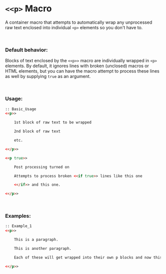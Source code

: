 # `<<p>` Macro

A container macro that attempts to automatically wrap any unprocessed raw text enclosed into individual `<p>` elements so you don't have to.

&nbsp;

### Default behavior:
Blocks of text enclosed by the `<<p>>` macro are individually wrapped in `<p>` elements. By default, it ignores lines with broken (unclosed) macros or HTML elements, but you can have the macro attempt to process these lines as well by supplying `true` as an argument.
    
&nbsp;    

### Usage:
```html
:: Basic_Usage
<<p>>

    1st block of raw text to be wrapped

    2nd block of raw text

    etc.

<</p>>

<<p true>>

    Post processing turned on

    Attempts to process broken <<if true>> lines like this one

    <</if>> and this one. 

<</p>>
```

&nbsp;

### Examples:
```html
:: Example_1
<<p>>

    This is a paragraph.

    This is another paragraph.

    Each of these will get wrapped into their own p blocks and now this is a <<link 'text'>><</link>>

<</p>>

```
